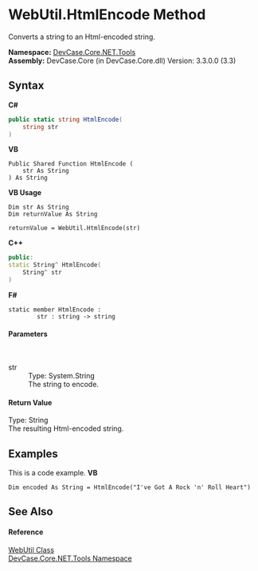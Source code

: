# WebUtil.HtmlEncode Method 
 

Converts a string to an Html-encoded string.

**Namespace:**&nbsp;<a href="N_DevCase_Core_NET_Tools">DevCase.Core.NET.Tools</a><br />**Assembly:**&nbsp;DevCase.Core (in DevCase.Core.dll) Version: 3.3.0.0 (3.3)

## Syntax

**C#**<br />
``` C#
public static string HtmlEncode(
	string str
)
```

**VB**<br />
``` VB
Public Shared Function HtmlEncode ( 
	str As String
) As String
```

**VB Usage**<br />
``` VB Usage
Dim str As String
Dim returnValue As String

returnValue = WebUtil.HtmlEncode(str)
```

**C++**<br />
``` C++
public:
static String^ HtmlEncode(
	String^ str
)
```

**F#**<br />
``` F#
static member HtmlEncode : 
        str : string -> string 

```


#### Parameters
&nbsp;<dl><dt>str</dt><dd>Type: System.String<br />The string to encode.</dd></dl>

#### Return Value
Type: String<br />The resulting Html-encoded string.

## Examples
This is a code example. 
**VB**<br />
``` VB
Dim encoded As String = HtmlEncode("I've Got A Rock 'n' Roll Heart")
```


## See Also


#### Reference
<a href="T_DevCase_Core_NET_Tools_WebUtil">WebUtil Class</a><br /><a href="N_DevCase_Core_NET_Tools">DevCase.Core.NET.Tools Namespace</a><br />
